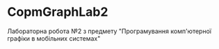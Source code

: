 # CopmGraphLab2
 Лабораторна робота №2 з предмету "Програмування комп'ютерної графіки в мобільних системах"
